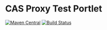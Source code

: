 # CAS Proxy Test Portlet

[![Maven Central](https://maven-badges.herokuapp.com/maven-central/org.jasig.portlet/cas-proxy-test-portlet/badge.svg)](https://maven-badges.herokuapp.com/maven-central/org.jasig.portlet/cas-proxy-test-portlet)
[![Build Status](https://travis-ci.org/Jasig/cas-proxy-test-portlet.svg?branch=master)](https://travis-ci.org/Jasig/cas-proxy-test-portlet)
